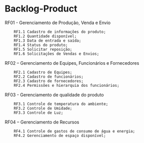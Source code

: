 # Backlog-Product

RF01 - Gerenciamento de Produção, Venda e Envio

        RF1.1 Cadastro de informações do produto;
        RF1.2 Quantidade disponível;
        RF1.3 Data de entrada e saída;
        RF1.4 Status do produto; 
        RF1.5 Solicitar reposição;
        RF1.6 Solicitações de Vendas e Envios;
        
RF02 – Gerenciamento de Equipes, Funcionários e Fornecedores

        RF2.1 Cadastro de Equipes;
        RF2.2 Cadastro de funcionários;
        RF2.3 Cadastro de fornecedores;
        RF2.4 Permissões e hierarquia dos funcionários;
        
RF03 - Gerenciamento de qualidade do produto

        RF3.1 Controle de temperatura do ambiente;
        RF3.2 Controle de Umidade;
        RF3.3 Controle de Luz;
        
RF04 – Gerenciamento de Recursos

        RF4.1 Controle de gastos de consumo de água e energia; 
        RF4.2 Gerenciamento de espaço disponível;

